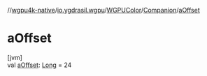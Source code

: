 //[wgpu4k-native](../../../../index.md)/[io.ygdrasil.wgpu](../../index.md)/[WGPUColor](../index.md)/[Companion](index.md)/[aOffset](a-offset.md)

# aOffset

[jvm]\
val [aOffset](a-offset.md): [Long](https://kotlinlang.org/api/core/kotlin-stdlib/kotlin/-long/index.html) = 24